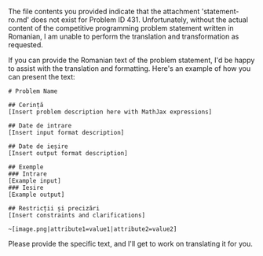 The file contents you provided indicate that the attachment 'statement-ro.md' does not exist for Problem ID 431. Unfortunately, without the actual content of the competitive programming problem statement written in Romanian, I am unable to perform the translation and transformation as requested.

If you can provide the Romanian text of the problem statement, I'd be happy to assist with the translation and formatting. Here's an example of how you can present the text:

```
# Problem Name

## Cerință
[Insert problem description here with MathJax expressions]

## Date de intrare
[Insert input format description]

## Date de ieșire
[Insert output format description]

## Exemple
### Intrare
[Example input]
### Iesire
[Example output]

## Restricții și precizări
[Insert constraints and clarifications]

~[image.png|attribute1=value1|attribute2=value2]
```

Please provide the specific text, and I'll get to work on translating it for you.